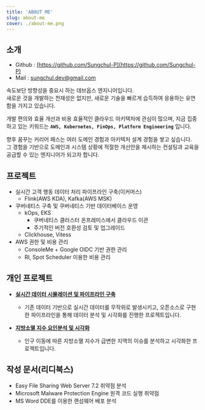 ```yaml
---
title: 'ABOUT ME'
slug: about-me
cover: ./about-me.png
---
```


## 소개

- Github : [https://github.com/Sungchul-P](https://github.com/Sungchul-P)
- Mail : sungchul.dev@gmail.com

속도보단 방향성을 중요시 하는 데브옵스 엔지니어입니다.  
새로운 것을 개발하는 천재성은 없지만, 새로운 기술을 빠르게 습득하여 응용하는 유연함을 가지고 있습니다.

개발 편의와 효율 개선과 비용 효율적인 클라우드 아키텍처에 관심이 많으며, 지금 집중하고 있는 키워드는 **`AWS, Kubernetes, FinOps, Platform Engineering`** 입니다.

향후 꿈꾸는 커리어 패스는 여러 도메인 경험과 아키텍처 설계 경험을 쌓고 싶습니다.  
그 경험을 기반으로 도메인과 시스템 상황에 적절한 개선안을 제시하는 컨설팅과 교육을 공급할 수 있는 엔지니어가 되고자 합니다.

## 프로젝트

- 실시간 고객 행동 데이터 처리 파이프라인 구축(이커머스)
  - Flink(AWS KDA), Kafka(AWS MSK)
- 쿠버네티스 구축 및 쿠버네티스 기반 데이터베이스 운영
  - kOps, EKS 
    - 쿠버네티스 클러스터 온프레미스에서 클라우드 이관
    - 주기적인 버전 호환성 검토 및 업그레이드
  - Clickhouse, Vitess
- AWS 권한 및 비용 관리
  - ConsoleMe + Google OIDC 기반 권한 관리
  - RI, Spot Scheduler 이용한 비용 관리

## 개인 프로젝트

- [**실시간 데이터 시뮬레이션 및 파이프라인 구축**](https://github.com/Sungchul-P/final_pipeline_docker)

  - 기존 데이터 기반으로 실시간 데이터를 무작위로 발생시키고, 오픈소스로 구현한 파이프라인을 통해 데이터 분석 및 시각화를 진행한 프로젝트입니다.

* [**지방소멸 지수 요인분석 및 시각화**](https://github.com/Sungchul-P/local_extinction)

  - 인구 이동에 따른 지방소멸 지수가 급변한 지역의 이슈를 분석하고 시각화한 프로젝트입니다.

## 작성 문서(리디북스)

- Easy File Sharing Web Server 7.2 취약점 분석
- Microsoft Malware Protection Engine 원격 코드 실행 취약점
- MS Word DDE를 이용한 랜섬웨어 배포 분석
